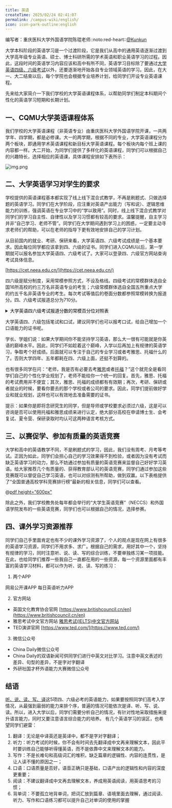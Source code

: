 ```yaml
---
title: 英语
createTime: 2025/02/24 02:41:07
permalink: /campus-wiki/english/
icon: icon-park-outline:english
---
```


编写者：重庆医科大学外国语学院陈琨老师::noto:red-heart::[@Kunkun](/friends/persons/)

大学本科阶段的英语学习是一个过渡阶段，它是我们从高中的通用英语逐渐过渡到大学高年级专业英语、硕士、博士科研所需的学术英语和职业英语学习的过程。因此，这段时间的英语学习内容应该和高中有所不同，英语学习目标除了要通过[大学英语四级、六级考试](/campus-wiki/credential-skillful-exams/CET/)以外，还要逐渐地开始各自专业领域英语的学习。因此，在大一、大二结束以后，每个学院也会根据专业培养计划，给同学们开设专业英语课程。

先来给大家简介一下我们学校的大学英语课程体系，以帮助同学们制定本科期间个性化的英语学习短期和长期计划。

## 一、CQMU大学英语课程体系

我们学校的大学英语课程（非英语专业）由重庆医科大学外国语学院开课，一共两学年、四学期，都是必修课。大一的两学期，根据不同的专业，大学英语课程分为两个板块，即通用学术英语课程和新目标大学英语课程。每个板块内每个班上课的内容都一样。大二开始，为同学们提供了多样化的英语课程，同学们可以根据自己的兴趣特长，选择相应的英语课，具体课程安排如下表所示：

![img.png](/src/english-table.png)

## 二、大学英语学习对学生的要求

学校提供的英语课程基本都实现了线上线下混合式教学，不再是刷题式、只做选择题的英语学习。同学们在大学阶段，应注重对英语产出能力（写和说）、逻辑思维能力的训练，强调英语在专业学习中的“学以致用”。同时，线上线下混合式教学对同学们的学习自主性、自律性以及学习习惯都有较高的要求。温馨提醒，自主学习并非“自己学习、老师不管”。同学们在大学期间遇到学习上的困惑，一定要主动寻求老师们的帮助，可以在老师的指导下更有效地安排自己的学习计划。

从目前国内的就业、考研、保研来看，大学英语四、六级考试成绩是一个基本要求。因此每位同学都应该拿到四、六级的证书。同学们进入CQMU以后，第一学期就可以报名参加大学英语四、六级考试了。大家可以登录四、六级官方网站查询考试具体信息。

[https://cet.neea.edu.cn/](https://cet.neea.edu.cn/)

四六级是赋分制度，采用常模参照方式，不设及格线。四级考试的常模群体选自全国16所高校的约三万名非英语专业的考生；六级常模群体选自全国五所重点大学的约五千名非英语专业的考生。每次考试等值后的卷面分数都参照常模转换为报道分。四、六级考试报道总分为710分。



<details class="lake-collapse"><summary id="u7bcfc255"><span class="ne-text" style="color: rgb(0, 0, 0); font-size: 14px">大学英语四六级考试报道分数的常模百分位对照表</span></summary><div id="Incst" class="ne-bookmark"><a href="https://cet.neea.edu.cn/html1/folder/19081/5124-1.htm" target="_blank">https://cet.neea.edu.cn/html1/folder/19081/5124-1.htm</a></div></details>

大学英语四、六级包括笔试和口试，建议同学们也可以报考口试，给自己增加一个口语能力的证书呢。

学长、学姐们说：如果大学期间你不能坚持学习英语，那么大一很有可能就是你英语的巅峰水平。因此，同学们不如趁着这个巅峰，入学以后再加上有规律的英语学习，争取考个好成绩。后面就可以专注于自己的专业学习或者考雅思、托福什么的了。否则大学四年、五年都耗在四、六级上面，还挺不划算的。

也有很多同学在问：“老师，我是否有必要去考[雅思](/campus-wiki/credential-skillful-exams/iltes/)或者[托福](/campus-wiki/credential-skillful-exams/toefl/)？”这个就完全是看同学们自己的个性化学业规划了，老师不能给你一个统一的回复。首先，雅思、托福的考试费用并不便宜；其次，雅思、托福的成绩都有有效期；再次，考研、保研或者就业的时候，要看你要去的那个学校或者公司的要求。因此，同学们提前做好学业和就业规划，这样也可以有效地去准备需要的证书。

提示：如果你是即将念研究生的同学，但是导师或学校要求必须过六级，这是可以咨询是否可以使用托福和雅思成绩来进行认定，绝大部分高校在申请博士生、会考复试、夏令营、保研录取时均认可这两种语言考核方式。

## 三、以赛促学、参加有质量的英语竞赛

大学和高中的英语教学不同，不是刷题式的学习，因此，我们没有周考、月考等考试。正因为如此，同学们会担心自己的学习效果得不到检验，或者因为没有考试而缺乏英语学习的动力，那么不妨通过参加有质量的英语竞赛来监督自己好好学习英语。给大家推荐几个有质量的、获得教育部认可的英语竞赛，同学们通过参加这些竞赛既可以督促自己学习英语，也可以对综测有所帮助，做到双赢。以下表格提供了“全国普通高校学科竞赛排行榜”最新的相关信息，同学们可以查看。

@[pdf height="600px"](https://cos.pguide.cloud/docs/competition2024.pdf)

除此之外，我们学校教务处每年都会举行的“大学生英语竞赛”（NECCS）和外国语学院发布的一些英语竞赛，同学们也可以根据自己的情况，选择参赛。

## 四、课外学习资源推荐

同学们自己手里面肯定也有不少的课外学习资源了，个人的观点是现在网上有很多的英语学习资源，同学们不用求多、求广。根据自己的需求，用好其中一个，坚持有规律的学习，同时注意听、说、读、写的综合训练，不要单独练习某一项技能。
在此，也给同学们推荐一些我自己一直都在用的一些资源，每一个资源里面都有丰富的英语学习材料，都可以作为听、说、读、写的练习：

1. 两个APP

网易公开课APP
每日英语听力APP

2. 官方网站

- 英国文化教育协会官网  [https://www.britishcouncil.cn/en](https://www.britishcouncil.cn/en)
- 雅思考试中文官方网站  [雅思考试(IELTS)中文官方网站](https://www.chinaielts.org/)
- TED演讲官网 [https://www.ted.com/](https://www.ted.com/)

3. 微信公众号

- China Daily微信公众号
- China Daily的双语新闻可供同学们进行中英文对比学习。注意中英文表述的差异、句型的差异，不是字对字翻译
- 外研社国才杯外语能力大赛微信公众号

## 结语

<u>听、说、读、写、译</u>这5项四、六级必考的英语能力，如果要按照同学们高考入学情况，从最强到最弱的能力来排个序，普遍的情况可能依次是译、听、写、说、读。所以，进入大学以后，同学们需要分析自己的情况，有针对性地采取措施来提升语言能力，同时又要注意语言综合能力的培养。
有几个英语学习的误区，也希望同学们避雷：

1. 翻译：无论是中译英还是英译中，都不是字对字翻译；
2. 听力：听力考试的时候，你不会有时间去先翻译成中文再来理解文本，因此平时要训练自己能够听得懂英语，而不是依靠中文来理解文本的能力。
3. 写作：不是长难句和高级词汇的堆积，缺乏篇章的逻辑性、内容的连贯性，是让人读不懂的原因之一；
4. 口语：口语质量是否好，语音正确只是基础，口语产出的逻辑性和内容的深度更重要；
5. 阅读：不建议翻译成中文再去理解文本，养成用英语阅读，用英语思考的习惯；
6. 背单词：不要孤立地背单词，把词汇放到篇章、语境里面去理解，通过阅读、听力、写作和口语练习都可以提升自己对单词的使用的掌握